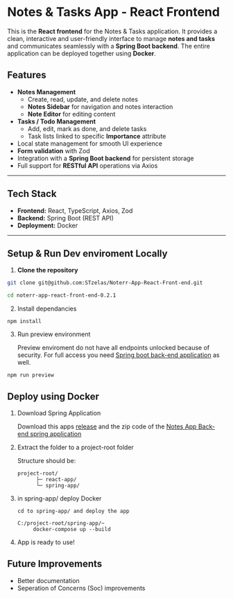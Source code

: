 # Notes & Tasks App - React Frontend

This is the **React frontend** for the Notes & Tasks application. It provides a clean, interactive and user-friendly interface to manage **notes and tasks** and communicates seamlessly with a **Spring Boot backend**. The entire application can be deployed together using **Docker**.


## Features

- **Notes Management**
  - Create, read, update, and delete notes  
  - **Notes Sidebar** for navigation and notes interaction  
  - **Note Editor** for editing content 
- **Tasks / Todo Management**
  - Add, edit, mark as done, and delete tasks  
  - Task lists linked to specific **Importance** attribute  
- Local state management for smooth UI experience  
- **Form validation** with Zod  
- Integration with a **Spring Boot backend** for persistent storage  
- Full support for **RESTful API** operations via Axios  

---

## Tech Stack

- **Frontend:** React, TypeScript, Axios, Zod  
- **Backend:** Spring Boot (REST API)  
- **Deployment:** Docker  

---

## Setup & Run Dev enviroment Locally

1. **Clone the repository**

```bash
git clone git@github.com:STzelas/Noterr-App-React-Front-end.git

cd noterr-app-react-front-end-0.2.1
```

2. Install dependancies

```
npm install
```

3. Run preview environment

    Preview enviroment do not have all endpoints unlocked because of security. For full access you need [Spring boot back-end application](https://github.com/STzelas/Noterr-App-Spring-Back-end) as well.
```
npm run preview
```

## Deploy using Docker

1. Download Spring Application

    Download this apps [release](https://github.com/STzelas/Noterr-App-React-Front-end/releases/tag/v0.2.1) and the zip code of the [Notes App Back-end spring application](https://github.com/STzelas/Noterr-App-Spring-Back-end)
  

3. Extract the folder to a project-root folder

    Structure should be:
    ```
    project-root/
          ├─ react-app/
          └─ spring-app/

4. in spring-app/ deploy Docker

   
   ```
   cd to spring-app/ and deploy the app
   
   C:/project-root/spring-app/~
        docker-compose up --build
   ```

5. App is ready to use!

## Future Improvements

- Better documentation
- Seperation of Concerns (Soc) improvements
